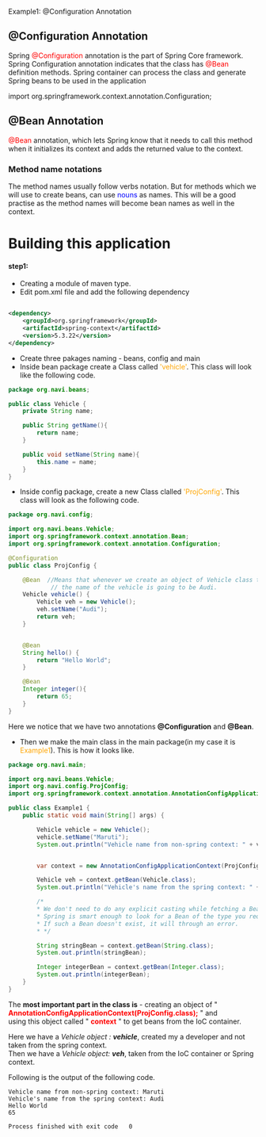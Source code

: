 Example1: @Configuration Annotation

## @Configuration Annotation

<p>Spring <span style="color:red">@Configuration</span> annotation is the part of Spring Core framework.
    Spring Configuration annotation indicates that the class has <span style="color:red">@Bean</span> definition methods.
    Spring container can process the class and generate Spring beans to be used in the application</p>
<p>import org.springframework.context.annotation.Configuration;</p>

## @Bean Annotation

<p><span style="color:red">@Bean</span> annotation, which lets Spring know that it needs to call
    this method when it initializes its context and adds the returned
    value to the context.</p>

### Method name notations

<p>The method names usually follow verbs notation. But for methods
    which we will use to create beans, can use <span style="color:blue">nouns</span> as names.
    This will be a good practise as the method names will become
    bean names as well in the context.</p>

# Building this application

#### step1:

- Creating a module of maven type.
- Edit pom.xml file and add the following dependency

```xml

<dependency>
    <groupId>org.springframework</groupId>
    <artifactId>spring-context</artifactId>
    <version>5.3.22</version>
</dependency>
```

- Create three pakages naming - beans, config and main
- Inside bean package create a Class called <span style="color:orange">'vehicle'</span>. This class will look like the following code.

```java
package org.navi.beans;

public class Vehicle {
    private String name;

    public String getName(){
        return name;
    }

    public void setName(String name){
        this.name = name;
    }
}
```

- Inside config package, create a new Class clalled <span style="color:orange">'ProjConfig'</span>. This class 
will look as the following code.
```java
package org.navi.config;

import org.navi.beans.Vehicle;
import org.springframework.context.annotation.Bean;
import org.springframework.context.annotation.Configuration;

@Configuration
public class ProjConfig {

    @Bean  //Means that whenever we create an object of Vehicle class through spring context we will get this bean and
            // the name of the vehicle is going to be Audi.
    Vehicle vehicle() {
        Vehicle veh = new Vehicle();
        veh.setName("Audi");
        return veh;
    }


    @Bean
    String hello() {
        return "Hello World";
    }

    @Bean
    Integer integer(){
        return 65;
    }
}
```
Here we notice that we have two annotations **@Configuration** and **@Bean**.

- Then we make the main class in the main package(in my case it is <span style="color:orange">Example1</span>).
This is how it looks like. 
```java
package org.navi.main;

import org.navi.beans.Vehicle;
import org.navi.config.ProjConfig;
import org.springframework.context.annotation.AnnotationConfigApplicationContext;

public class Example1 {
    public static void main(String[] args) {

        Vehicle vehicle = new Vehicle();
        vehicle.setName("Maruti");
        System.out.println("Vehicle name from non-spring context: " + vehicle.getName());


        var context = new AnnotationConfigApplicationContext(ProjConfig.class);

        Vehicle veh = context.getBean(Vehicle.class);
        System.out.println("Vehicle's name from the spring context: " + veh.getName());

        /*
        * We don't need to do any explicit casting while fetching a Bean from the context.
        * Spring is smart enough to look for a Bean of the type you requested in its context.
        * If such a Bean doesn't exist, it will through an error.
        * */

        String stringBean = context.getBean(String.class);
        System.out.println(stringBean);

        Integer integerBean = context.getBean(Integer.class);
        System.out.println(integerBean);
    }
}
```
The **most important part in the class is** -
creating an object of " **<span style="color:red">AnnotationConfigApplicationContext(ProjConfig.class);</span>** " and 
<br>
using this object called " **<span style="color:red">context** " to get beans from the IoC container. 


Here we have a *Vehicle object : **vehicle***, created my a developer and not taken from the spring context.
<br>
Then we have a *Vehicle object: **veh***, taken from the IoC container or Spring context. 

Following is the output of the following code.

```
Vehicle name from non-spring context: Maruti
Vehicle's name from the spring context: Audi
Hello World
65

Process finished with exit code   0
```




